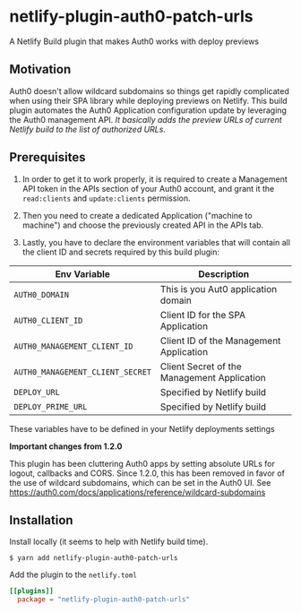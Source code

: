 # netlify-plugin-auth0-patch-urls

A Netlify Build plugin that makes Auth0 works with deploy previews

## Motivation 

Auth0 doesn't allow wildcard subdomains so things get rapidly complicated when using their SPA library while deploying
previews on Netlify. This build plugin automates the Auth0 Application configuration update by leveraging the Auth0 
management API. *It basically adds the preview URLs of current Netlify build to the list of authorized URLs.* 

## Prerequisites

1. In order to get it to work properly, it is required to create a Management API token in 
the APIs section of your Auth0 account, and grant it the `read:clients` and `update:clients` permission.

2. Then you need to create a dedicated Application ("machine to machine") and choose the previously created API in the APIs
tab.

3. Lastly, you have to declare the environment variables that will contain all the client ID and secrets required by this
build plugin:

Env Variable | Description
------------ | --------------
`AUTH0_DOMAIN` | This is you Aut0 application domain 
`AUTH0_CLIENT_ID` | Client ID for the SPA Application
`AUTH0_MANAGEMENT_CLIENT_ID` |  Client ID of the Management Application
`AUTH0_MANAGEMENT_CLIENT_SECRET` | Client Secret of the Management Application
`DEPLOY_URL` | Specified by Netlify build
`DEPLOY_PRIME_URL` | Specified by Netlify build

These variables have to be defined in your Netlify deployments settings

**Important changes from 1.2.0**

This plugin has been cluttering Auth0 apps by setting absolute URLs for logout, callbacks and CORS. 
Since 1.2.0, this has been removed in favor of the use of wildcard subdomains, which can be set in
the Auth0 UI. See https://auth0.com/docs/applications/reference/wildcard-subdomains  

## Installation 

Install locally (it seems to help with Netlify build time).

```
$ yarn add netlify-plugin-auth0-patch-urls
```

Add the plugin to the `netlify.toml`

```toml
[[plugins]]
  package = "netlify-plugin-auth0-patch-urls"
```

